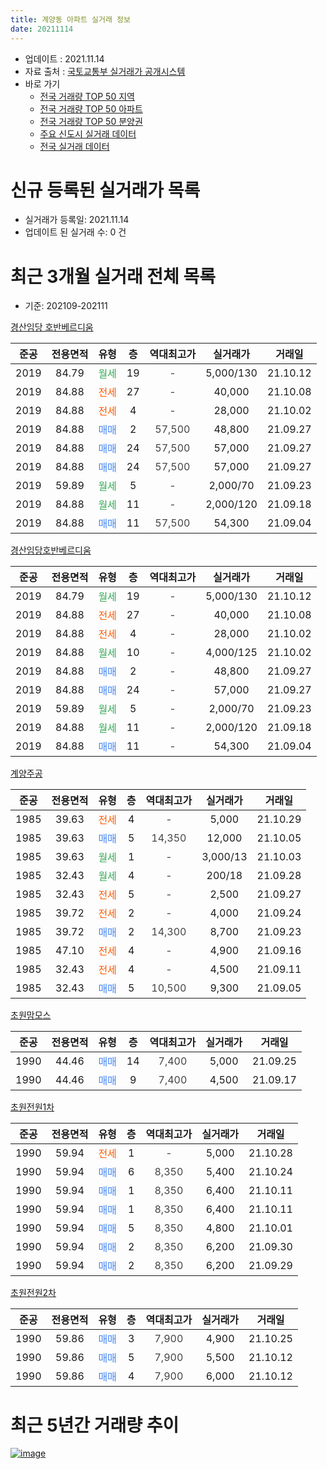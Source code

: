 ```yaml
---
title: 계양동 아파트 실거래 정보
date: 20211114
---
```


* 업데이트 : 2021.11.14
* 자료 출처 : [국토교통부 실거래가 공개시스템](http://rt.molit.go.kr)
* 바로 가기
    * [전국 거래량 TOP 50 지역](https://apt-info.github.io/apt-trade-info/tr)
    * [전국 거래량 TOP 50 아파트](https://apt-info.github.io/apt-trade-info/ta)
    * [전국 거래량 TOP 50 분양권](https://apt-info.github.io/apt-trade-info/tb)
    * [주요 신도시 실거래 데이터](https://apt-info.github.io/apt-trade-info/newtown)
    * [전국 실거래 데이터](https://apt-info.github.io/apt-trade-info/all)



<script async src="https://pagead2.googlesyndication.com/pagead/js/adsbygoogle.js"></script>
<!-- 기본광고 -->
<ins class="adsbygoogle"
     style="display:block"
     data-ad-client="ca-pub-1142216861245946"
     data-ad-slot="4805727019"
     data-ad-format="auto"
     data-full-width-responsive="true"></ins>
<script>
     (adsbygoogle = window.adsbygoogle || []).push({});
</script>


# 신규 등록된 실거래가 목록

* 실거래가 등록일: 2021.11.14
* 업데이트 된 실거래 수: 0 건




<script async src="https://pagead2.googlesyndication.com/pagead/js/adsbygoogle.js"></script>
<!-- 기본광고 -->
<ins class="adsbygoogle"
     style="display:block"
     data-ad-client="ca-pub-1142216861245946"
     data-ad-slot="4805727019"
     data-ad-format="auto"
     data-full-width-responsive="true"></ins>
<script>
     (adsbygoogle = window.adsbygoogle || []).push({});
</script>


# 최근 3개월 실거래 전체 목록
* 기준: 202109-202111


[경산임당 호반베르디움](https://search.naver.com/search.naver?query=%EA%B2%BD%EC%82%B0%EC%9E%84%EB%8B%B9+%ED%98%B8%EB%B0%98%EB%B2%A0%EB%A5%B4%EB%94%94%EC%9B%80)

|준공|전용면적|유형|층|역대최고가|실거래가|거래일|
|:---:|:---:|:---:|:---:|:---:|:---:|:---:|
|2019|84.79|<span style="color:#34A853">월세</span>|19|<span style="color:#444444">-</span>|5,000/130|21.10.12|
|2019|84.88|<span style="color:#FF5A00">전세</span>|27|<span style="color:#444444">-</span>|40,000|21.10.08|
|2019|84.88|<span style="color:#FF5A00">전세</span>|4|<span style="color:#444444">-</span>|28,000|21.10.02|
|2019|84.88|<span style="color:#4285F3">매매</span>|2|<span style="color:#444444">57,500</span>|48,800|21.09.27|
|2019|84.88|<span style="color:#4285F3">매매</span>|24|<span style="color:#444444">57,500</span>|57,000|21.09.27|
|2019|84.88|<span style="color:#4285F3">매매</span>|24|<span style="color:#444444">57,500</span>|57,000|21.09.27|
|2019|59.89|<span style="color:#34A853">월세</span>|5|<span style="color:#444444">-</span>|2,000/70|21.09.23|
|2019|84.88|<span style="color:#34A853">월세</span>|11|<span style="color:#444444">-</span>|2,000/120|21.09.18|
|2019|84.88|<span style="color:#4285F3">매매</span>|11|<span style="color:#444444">57,500</span>|54,300|21.09.04|

[경산임당호반베르디움](https://search.naver.com/search.naver?query=%EA%B2%BD%EC%82%B0%EC%9E%84%EB%8B%B9%ED%98%B8%EB%B0%98%EB%B2%A0%EB%A5%B4%EB%94%94%EC%9B%80)

|준공|전용면적|유형|층|역대최고가|실거래가|거래일|
|:---:|:---:|:---:|:---:|:---:|:---:|:---:|
|2019|84.79|<span style="color:#34A853">월세</span>|19|<span style="color:#444444">-</span>|5,000/130|21.10.12|
|2019|84.88|<span style="color:#FF5A00">전세</span>|27|<span style="color:#444444">-</span>|40,000|21.10.08|
|2019|84.88|<span style="color:#FF5A00">전세</span>|4|<span style="color:#444444">-</span>|28,000|21.10.02|
|2019|84.88|<span style="color:#34A853">월세</span>|10|<span style="color:#444444">-</span>|4,000/125|21.10.02|
|2019|84.88|<span style="color:#4285F3">매매</span>|2|<span style="color:#444444">-</span>|48,800|21.09.27|
|2019|84.88|<span style="color:#4285F3">매매</span>|24|<span style="color:#444444">-</span>|57,000|21.09.27|
|2019|59.89|<span style="color:#34A853">월세</span>|5|<span style="color:#444444">-</span>|2,000/70|21.09.23|
|2019|84.88|<span style="color:#34A853">월세</span>|11|<span style="color:#444444">-</span>|2,000/120|21.09.18|
|2019|84.88|<span style="color:#4285F3">매매</span>|11|<span style="color:#444444">-</span>|54,300|21.09.04|

[계양주공](https://search.naver.com/search.naver?query=%EA%B3%84%EC%96%91%EC%A3%BC%EA%B3%B5)

|준공|전용면적|유형|층|역대최고가|실거래가|거래일|
|:---:|:---:|:---:|:---:|:---:|:---:|:---:|
|1985|39.63|<span style="color:#FF5A00">전세</span>|4|<span style="color:#444444">-</span>|5,000|21.10.29|
|1985|39.63|<span style="color:#4285F3">매매</span>|5|<span style="color:#444444">14,350</span>|12,000|21.10.05|
|1985|39.63|<span style="color:#34A853">월세</span>|1|<span style="color:#444444">-</span>|3,000/13|21.10.03|
|1985|32.43|<span style="color:#34A853">월세</span>|4|<span style="color:#444444">-</span>|200/18|21.09.28|
|1985|32.43|<span style="color:#FF5A00">전세</span>|5|<span style="color:#444444">-</span>|2,500|21.09.27|
|1985|39.72|<span style="color:#FF5A00">전세</span>|2|<span style="color:#444444">-</span>|4,000|21.09.24|
|1985|39.72|<span style="color:#4285F3">매매</span>|2|<span style="color:#444444">14,300</span>|8,700|21.09.23|
|1985|47.10|<span style="color:#FF5A00">전세</span>|4|<span style="color:#444444">-</span>|4,900|21.09.16|
|1985|32.43|<span style="color:#FF5A00">전세</span>|4|<span style="color:#444444">-</span>|4,500|21.09.11|
|1985|32.43|<span style="color:#4285F3">매매</span>|5|<span style="color:#444444">10,500</span>|9,300|21.09.05|

[초원맘모스](https://search.naver.com/search.naver?query=%EC%B4%88%EC%9B%90%EB%A7%98%EB%AA%A8%EC%8A%A4)

|준공|전용면적|유형|층|역대최고가|실거래가|거래일|
|:---:|:---:|:---:|:---:|:---:|:---:|:---:|
|1990|44.46|<span style="color:#4285F3">매매</span>|14|<span style="color:#444444">7,400</span>|5,000|21.09.25|
|1990|44.46|<span style="color:#4285F3">매매</span>|9|<span style="color:#444444">7,400</span>|4,500|21.09.17|

[초원전원1차](https://search.naver.com/search.naver?query=%EC%B4%88%EC%9B%90%EC%A0%84%EC%9B%901%EC%B0%A8)

|준공|전용면적|유형|층|역대최고가|실거래가|거래일|
|:---:|:---:|:---:|:---:|:---:|:---:|:---:|
|1990|59.94|<span style="color:#FF5A00">전세</span>|1|<span style="color:#444444">-</span>|5,000|21.10.28|
|1990|59.94|<span style="color:#4285F3">매매</span>|6|<span style="color:#444444">8,350</span>|5,400|21.10.24|
|1990|59.94|<span style="color:#4285F3">매매</span>|1|<span style="color:#444444">8,350</span>|6,400|21.10.11|
|1990|59.94|<span style="color:#4285F3">매매</span>|1|<span style="color:#444444">8,350</span>|6,400|21.10.11|
|1990|59.94|<span style="color:#4285F3">매매</span>|5|<span style="color:#444444">8,350</span>|4,800|21.10.01|
|1990|59.94|<span style="color:#4285F3">매매</span>|2|<span style="color:#444444">8,350</span>|6,200|21.09.30|
|1990|59.94|<span style="color:#4285F3">매매</span>|2|<span style="color:#444444">8,350</span>|6,200|21.09.29|

[초원전원2차](https://search.naver.com/search.naver?query=%EC%B4%88%EC%9B%90%EC%A0%84%EC%9B%902%EC%B0%A8)

|준공|전용면적|유형|층|역대최고가|실거래가|거래일|
|:---:|:---:|:---:|:---:|:---:|:---:|:---:|
|1990|59.86|<span style="color:#4285F3">매매</span>|3|<span style="color:#444444">7,900</span>|4,900|21.10.25|
|1990|59.86|<span style="color:#4285F3">매매</span>|5|<span style="color:#444444">7,900</span>|5,500|21.10.12|
|1990|59.86|<span style="color:#4285F3">매매</span>|4|<span style="color:#444444">7,900</span>|6,000|21.10.12|



<script async src="https://pagead2.googlesyndication.com/pagead/js/adsbygoogle.js"></script>
<!-- 기본광고 -->
<ins class="adsbygoogle"
     style="display:block"
     data-ad-client="ca-pub-1142216861245946"
     data-ad-slot="4805727019"
     data-ad-format="auto"
     data-full-width-responsive="true"></ins>
<script>
     (adsbygoogle = window.adsbygoogle || []).push({});
</script>


# 최근 5년간 거래량 추이


<div style="width:100%;">
    <canvas id="deal_progress" height="200"></canvas>
</div>

<script>
new Chart(document.getElementById("deal_progress"), {
    type: 'line',
    data: {
        labels: ['16.01','16.02','16.03','16.04','16.05','16.06','16.07','16.08','16.09','16.10','16.11','16.12','17.01','17.02','17.03','17.04','17.05','17.06','17.07','17.08','17.09','17.10','17.11','17.12','18.01','18.02','18.03','18.04','18.05','18.06','18.07','18.08','18.09','18.10','18.11','18.12','19.01','19.02','19.03','19.04','19.05','19.06','19.07','19.08','19.09','19.10','19.11','19.12','20.01','20.02','20.03','20.04','20.05','20.06','20.07','20.08','20.09','20.10','20.11','20.12','21.01','21.02','21.03','21.04','21.05','21.06','21.07','21.08','21.09','21.10'],
        datasets: [{
            label: '매매/분양권',
            data: [4,5,2,9,4,12,8,8,5,12,6,3,3,13,8,7,5,19,3,11,6,7,142,53,39,14,24,6,13,17,7,47,27,16,15,7,14,10,17,33,18,5,9,3,6,13,7,14,4,5,6,7,12,16,6,11,7,11,71,56,20,20,24,12,21,23,22,16,13,8],
            borderColor: "rgba(66, 133, 243, 1)",
            backgroundColor: "rgba(66, 133, 243, 0.05)",
            borderWidth: 1,
            pointRadius: 0,
            fill: false,
            lineTension: 0
        },{
            label: '전/월세',
            data: [7,9,9,6,7,2,1,8,4,10,9,7,6,10,8,5,2,5,6,9,4,7,4,11,7,11,3,6,5,5,3,6,6,7,5,7,9,18,37,23,20,13,13,8,6,5,4,12,8,10,7,6,8,8,6,11,5,5,10,11,15,14,21,19,14,18,13,11,9,10],
            borderColor: "rgba(255, 90, 0, 1)",
            backgroundColor: "rgba(255, 90, 0, 0.05)",
            borderWidth: 1,
            pointRadius: 0,
            fill: false,
            lineTension: 0
        },{
            label: '합계',
            data: [11,14,11,15,11,14,9,16,9,22,15,10,9,23,16,12,7,24,9,20,10,14,146,64,46,25,27,12,18,22,10,53,33,23,20,14,23,28,54,56,38,18,22,11,12,18,11,26,12,15,13,13,20,24,12,22,12,16,81,67,35,34,45,31,35,41,35,27,22,18],
            borderColor: "rgba(0, 0, 0, 1)",
            backgroundColor: "rgba(0, 0, 0, 0.03)",
            borderWidth: 0.1,
            pointRadius: 0,
            fill: true,
            lineTension: 0
        }
        ]
    },
    options: {
        responsive: true,
        title: {
            display: false
        },
        tooltips: {
            mode: 'index',
            intersect: false
        },
        hover: {
            mode: 'nearest',
            intersect: true
        },
        scales: {
            xAxes: [{
                display: true,
                scaleLabel: {
                    display: true,
                    labelString: '년/월'
                }
            }],
            yAxes: [{
                display: true,
                ticks: {
                    suggestedMin: 0,
                },
                scaleLabel: {
                    display: true,
                    labelString: '실거래 수'
                }
            }]
        }
    }
});

</script>


[![image](https://apt-info.github.io/images/2020-01-03-apt-trade-info/1024x500.png)](https://play.google.com/store/apps/details?id=com.aptinfo.apttradeinfo)

